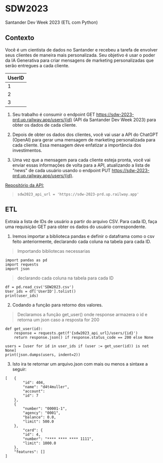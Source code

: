 # SDW2023
Santander Dev Week 2023 (ETL com Python)

## Contexto 
Você é um cientista de dados no Santander e recebeu a tarefa de envolver seus clientes de maneira mais personalizada. Seu objetivo é usar o poder da IA Generativa para criar mensagens de marketing personalizadas que serão entregues a cada cliente.



|    UserID      |
|----------------|
|1               |
|2               |
|3               |

1. Seu trabalho é consumir o endpoint GET https://sdw-2023-prd.up.railway.app/users/{id} (API da Santander Dev Week 2023) para obter os dados de cada cliente.
2. Depois de obter os dados dos clientes, você vai usar a API do ChatGPT (OpenAI) para gerar uma mensagem de marketing personalizada para cada cliente. Essa mensagem deve enfatizar a importância dos investimentos.

3. Uma vez que a mensagem para cada cliente esteja pronta, você vai enviar essas informações de volta para a API, atualizando a lista de "news" de cada usuário usando o endpoint PUT https://sdw-2023-prd.up.railway.app/users/{id}.


[Repositório da API:](https://github.com/digitalinnovationone/santander-dev-week-2023-api)
>`sdw2023_api_url = 'https://sdw-2023-prd.up.railway.app'`


## ETL  
Extraia a lista de IDs de usuário a partir do arquivo CSV. Para cada ID, faça uma requisição GET para obter os dados do usuário correspondente.


1. Iremos importar a biblioteca pandas e definir o dataframa como o csv feito anteriormente, declarando cada coluna na tabela para cada ID.

>  Importando bibliotecas necessarias
```
import pandas as pd
import requests
import json
```


> declarando cada coluna na tabela para cada ID
```
df = pd.read_csv('SDW2023.csv')
User_ids = df['UserID'].tolist()
print(user_ids)

```


2.  Codando a função para retorno dos valores.


> Declaramos a função get_user() onde response armazera o id e retorna um json caso a resposta for 200

```
def get_user(id):
    response = requests.get(f'{sdw2023_api_url}/users/{id}')
    return response.json() if response.status_code == 200 else None

users = [user for id in user_ids if (user := get_user(id)) is not None]
print(json.dumps(users, indent=2))

```


3.  Isto ira te retornar um arquivo.json com mais ou menos a sintaxe a seguir:
```
[   {
        "id": 404,
        "name": "d4t4muller",
        "account": 
        "id": 7
    },
    {
        "number": "00001-1",
        "agency": "0001",
        "balance": 0.0,
        "limit": 500.0
    },
        "card": {
        "id": 4,
        "number": "**** **** **** 1111",
        "limit": 1000.0
    },
    "features": []
]
```